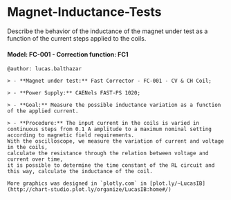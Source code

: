 # Magnet-Inductance-Tests
Describe the behavior of the inductance of the magnet under test as a function of the current steps applied to the coils.


#### Model: FC-001 - Correction function: FC1
    @author: lucas.balthazar
   
    > - **Magnet under test:** Fast Corrector - FC-001 - CV & CH Coil;

    > - **Power Supply:** CAENels FAST-PS 1020;

    > - **Goal:** Measure the possible inductance variation as a function of the applied current.

    > - **Procedure:** The input current in the coils is varied in continuous steps from 0.1 A amplitude to a maximum nominal setting according to magnetic field requirements.
    With the oscilloscope, we measure the variation of current and voltage in the coils,
    calculate the resistance through the relation between voltage and current over time,
    it is possible to determine the time constant of the RL circuit and this way, calculate the inductance of the coil.
    
    More graphics was designed in `plotly.com` in [plot.ly/~LucasIB](http://chart-studio.plot.ly/organize/LucasIB:home#/)
